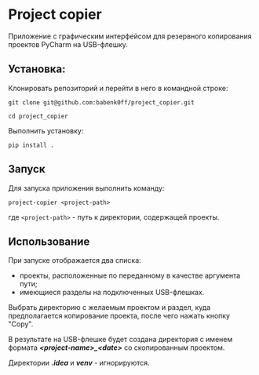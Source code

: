 # Project copier

Приложение с графическим интерфейсом для резервного копирования проектов 
PyCharm на USB-флешку.

## Установка:

Клонировать репозиторий и перейти в него в командной строке:

```
git clone git@github.com:babenk0ff/project_copier.git
```

```
cd project_copier
```

Выполнить установку:

```
pip install .
```

## Запуск

Для запуска приложения выполнить команду:

```
project-copier <project-path>
```

где `<project-path>` - путь к директории, содержащей проекты.

## Использование

При запуске отображается два списка: 
- проекты, расположенные по переданному в качестве аргумента пути;
- имеющиеся разделы на подключенных USB-флешках. 

Выбрать директорию с желаемым проектом и раздел, куда предполагается копирование проекта, после чего нажать кнопку "Copy".

В результате на USB-флешке будет создана директория с именем формата 
***\<project-name>_\<date>*** со скопированным проектом.

Директории ***.idea*** и ***venv*** - игнорируются.
